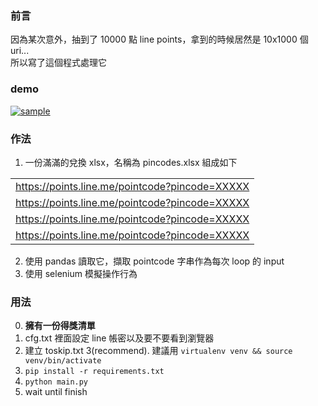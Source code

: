### 前言
因為某次意外，抽到了 10000 點 line points，拿到的時候居然是 10x1000 個 uri...\
所以寫了這個程式處理它
### demo
[![sample](https://img.youtube.com/vi/CYc8CBqm5Lw/0.jpg)](https://www.youtube.com/watch?v=CYc8CBqm5Lw&feature=youtu.be)
### 作法
1. 一份滿滿的兌換 xlsx，名稱為 pincodes.xlsx 組成如下

||
|:--|
|https://points.line.me/pointcode?pincode=XXXXX|
|https://points.line.me/pointcode?pincode=XXXXX|
|https://points.line.me/pointcode?pincode=XXXXX|
|https://points.line.me/pointcode?pincode=XXXXX|
2. 使用 pandas 讀取它，擷取 pointcode 字串作為每次 loop 的 input
3. 使用 selenium 模擬操作行為
### 用法
0. **擁有一份得獎清單**
1. cfg.txt 裡面設定 line 帳密以及要不要看到瀏覽器
2. 建立 toskip.txt
3(recommend). 建議用 `virtualenv venv && source venv/bin/activate`
4. `pip install -r requirements.txt`
5. `python main.py`
6. wait until finish
